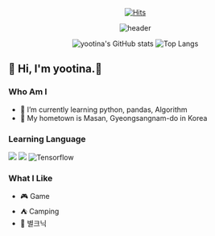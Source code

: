 
<div align=center>
  
[![Hits](https://hits.seeyoufarm.com/api/count/incr/badge.svg?url=https%3A%2F%2Fgithub.com%2Fyootina&count_bg=%23F2AED8&title_bg=%237E7D7D&icon=&icon_color=%23F2AED8&title=hits&edge_flat=false)](https://hits.seeyoufarm.com)

![header](https://capsule-render.vercel.app/api?type=cylinder&color=ffa6c9&height=150&section=header&text=Playdata!&fontColor=ffffff&fontSize=70&animation=fadeIn&fontAlignY=55)

![yootina's GitHub stats](https://github-readme-stats.vercel.app/api?username=yootina&show_icons=true&theme=graywhite)
![Top Langs](https://github-readme-stats.vercel.app/api/top-langs/?username=yootina&layout=compact&theme=graywhite)
</div>

## :wave: Hi, I'm yootina.:heartbeat:

### Who Am I
- :seedling: I’m currently learning python, pandas, Algorithm
-  :bullettrain_front: My hometown is Masan, Gyeongsangnam-do in Korea
### Learning Language

<img src="https://img.shields.io/badge/python-3776AB?style=for-the-badge&logo=python&logoColor=white">
<img src="https://img.shields.io/badge/pandas-150458?style=for-the-badge&logo=pandas&logoColor=white">
<img alt="Tensorflow" src ="https://img.shields.io/badge/Tensorflow-#FF6F00.svg?&style=flat-square&logo=Tensorflow&logoColor=white"/>

### What I Like
- :video_game: Game
- :tent: Camping
- :stars: 별크닉

